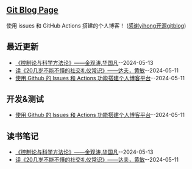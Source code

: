 ## [Git Blog Page](https://xushulin.github.io/blog-S.L.Xu/)
使用 issues 和 GitHub Actions 搭建的个人博客！
([感谢yihong开源gitblog](https://github.com/yihong0618/gitblog))

## 最近更新
- [《控制论与科学方法论》——金观涛,华国凡](https://github.com/xushulin/blog-S.L.Xu/issues/4)--2024-05-13
- [读《20几岁不能不懂的社交礼仪常识》——达夫，黄敏](https://github.com/xushulin/blog-S.L.Xu/issues/3)--2024-05-11
- [使用 Github 的 Issues 和 Actions 功能搭建个人博客平台](https://github.com/xushulin/blog-S.L.Xu/issues/2)--2024-05-11
## 开发&测试
- [使用 Github 的 Issues 和 Actions 功能搭建个人博客平台](https://github.com/xushulin/blog-S.L.Xu/issues/2)--2024-05-11
## 读书笔记
- [《控制论与科学方法论》——金观涛,华国凡](https://github.com/xushulin/blog-S.L.Xu/issues/4)--2024-05-13
- [读《20几岁不能不懂的社交礼仪常识》——达夫，黄敏](https://github.com/xushulin/blog-S.L.Xu/issues/3)--2024-05-11
